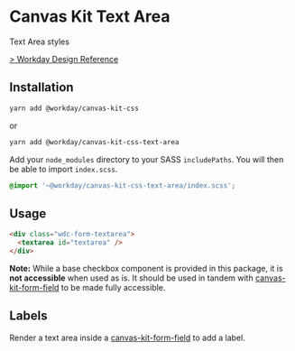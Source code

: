 # Canvas Kit Text Area

Text Area styles

[> Workday Design Reference](https://design.workday.com/components/inputs/text-area)

## Installation

```sh
yarn add @workday/canvas-kit-css
```

or

```sh
yarn add @workday/canvas-kit-css-text-area
```

Add your `node_modules` directory to your SASS `includePaths`. You will then be able to import
`index.scss`.

```scss
@import '~@workday/canvas-kit-css-text-area/index.scss';
```

## Usage

```html
<div class="wdc-form-textarea">
  <textarea id="textarea" />
</div>
```

**Note:** While a base checkbox component is provided in this package, it is **not accessible** when
used as is. It should be used in tandem with [canvas-kit-form-field](../../form-field/css) to be
made fully accessible.

## Labels

Render a text area inside a [canvas-kit-form-field](../../form-field/css) to add a label.
